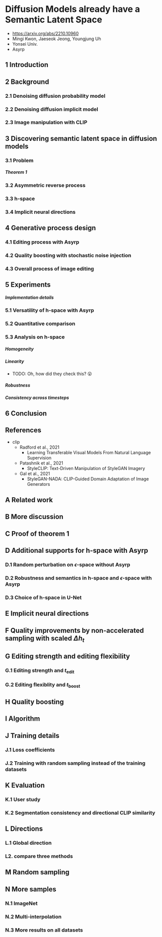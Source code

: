 # Diffusion Models already have a Semantic Latent Space

- https://arxiv.org/abs/2210.10960
- Mingi Kwon, Jaeseok Jeong, Youngjung Uh
- Yonsei Univ.
- Asyrp

## 1 Introduction

## 2 Background

### 2.1 Denoising diffusion probability model

### 2.2 Denoising diffusion implicit model

### 2.3 Image manipulation with CLIP

## 3 Discovering semantic latent space in diffusion models
### 3.1 Problem
##### Theorem 1

### 3.2 Asymmetric reverse process

### 3.3 h-space

### 3.4 Implicit neural directions

## 4 Generative process design

### 4.1 Editing process with Asyrp

### 4.2 Quality boosting with stochastic noise injection

### 4.3 Overall process of image editing

## 5 Experiments

##### Implementation details

### 5.1 Versatility of h-space with Asyrp

### 5.2 Quantitative comparison

### 5.3 Analysis on h-space

##### Homogeneity

##### Linearity

- TODO: Oh, how did they check this? 😮

##### Robustness

##### Consistency across timesteps

## 6 Conclusion

## References

- clip
  - Radford et al., 2021
    - Learning Transferable Visual Models From Natural Language Supervision
  - Patashnik et al., 2021
    - StyleCLIP: Text-Driven Manipulation of StyleGAN Imagery
  - Gal et al., 2021
    - StyleGAN-NADA: CLIP-Guided Domain Adaptation of Image Generators

## A Related work

## B More discussion

## C Proof of theorem 1

## D Additional supports for h-space with Asyrp

### D.1 Random perturbation on $\epsilon$-space without Asyrp

### D.2 Robustness and semantics in h-space and $\epsilon$-space with Asyrp

### D.3 Choice of h-space in U-Net

## E Implicit neural directions

## F Quality improvements by non-accelerated sampling with scaled $\Delta h_t$

## G Editing strength and editing flexibility

### G.1 Editing strength and $t_\text{edit}$

### G.2 Editing flexiblity and $t_\text{boost}$

## H Quality boosting

## I Algorithm

## J Training details

### J.1 Loss coefficients

### J.2 Training with random sampling instead of the training datasets

## K Evaluation

### K.1 User study

### K.2 Segmentation consistency and directional CLIP similarity

## L Directions

### L.1 Global direction

### L2. compare three methods

## M Random sampling

## N More samples

### N.1 ImageNet

### N.2 Multi-interpolation

### N.3 More results on all datasets
